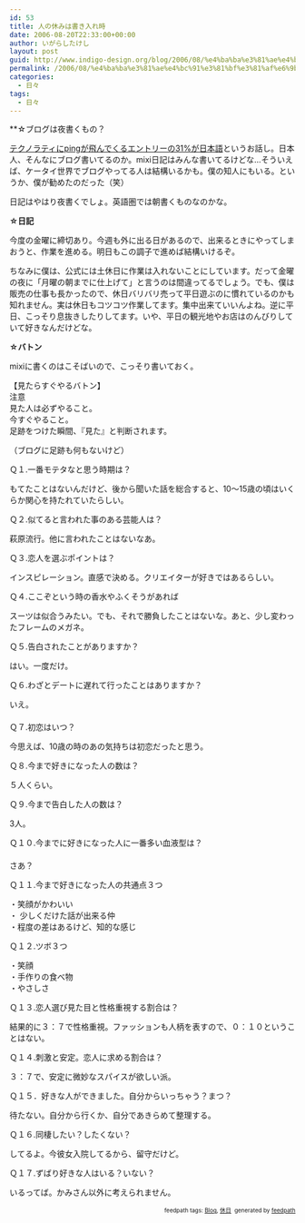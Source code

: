 ```yaml
---
id: 53
title: 人の休みは書き入れ時
date: 2006-08-20T22:33:00+00:00
author: いがらしたけし
layout: post
guid: http://www.indigo-design.org/blog/2006/08/%e4%ba%ba%e3%81%ae%e4%bc%91%e3%81%bf%e3%81%af%e6%9b%b8%e3%81%8d%e5%85%a5%e3%82%8c%e6%99%82/
permalink: /2006/08/%e4%ba%ba%e3%81%ae%e4%bc%91%e3%81%bf%e3%81%af%e6%9b%b8%e3%81%8d%e5%85%a5%e3%82%8c%e6%99%82/
categories:
  - 日々
tags:
  - 日々
---
```

**☆ブログは夜書くもの？</p> 

</strong><a href="http://internet.watch.impress.co.jp/cda/news/2006/08/08/12942.html" target="_blank">テクノラティにpingが飛んでくるエントリーの31%が日本語</a>というお話し。日本人、そんなにブログ書いてるのか。mixi日記はみんな書いてるけどな&hellip;そういえば、ケータイ世界でブログやってる人は結構いるかも。僕の知人にもいる。というか、僕が勧めたのだった（笑）

日記はやはり夜書くでしょ。英語圏では朝書くものなのかな。

<!--more-->


  
  
**☆日記**

今度の金曜に締切あり。今週も外に出る日があるので、出来るときにやってしまおうと、作業を進める。明日もこの調子で進めば結構いけるぞ。

ちなみに僕は、公式には土休日に作業は入れないことにしています。だって金曜の夜に「月曜の朝までに仕上げて」と言うのは間違ってるでしょう。でも、僕は販売の仕事も長かったので、休日バリバリ売って平日遊ぶのに慣れているのかも知れません。実は休日もコツコツ作業してます。集中出来ていいんよね。逆に平日、こっそり息抜きしたりしてます。いや、平日の観光地やお店はのんびりしていて好きなんだけどな。

**☆バトン**

mixiに書くのはこそばいので、こっそり書いておく。

【見たらすぐやるバトン】   
注意   
見た人は必ずやること。   
今すぐやること。   
足跡をつけた瞬間、『見た』と判断されます。 

（ブログに足跡も何もないけど） 

Ｑ１.一番モテタなと思う時期は？ 

もてたことはないんだけど、後から聞いた話を総合すると、10〜15歳の頃はいくらか関心を持たれていたらしい。

Ｑ２.似てると言われた事のある芸能人は？ 

萩原流行。他に言われたことはないなあ。

Ｑ３.恋人を選ぶポイントは？ 

インスピレーション。直感で決める。クリエイターが好きではあるらしい。

Ｑ４.ここぞという時の香水やふくそうがあれば 

スーツは似合うみたい。でも、それで勝負したことはないな。あと、少し変わったフレームのメガネ。

Ｑ５.告白されたことがありますか？ 

はい。一度だけ。

Ｑ６.わざとデートに遅れて行ったことはありますか？ 　 

いえ。  
　   
Ｑ７.初恋はいつ？ 

今思えば、10歳の時のあの気持ちは初恋だったと思う。 

Ｑ８.今まで好きになった人の数は？ 

５人くらい。

Ｑ９.今まで告白した人の数は？ 

3人。

Ｑ１０.今までに好きになった人に一番多い血液型は？   
　   
さあ？

Ｑ１１.今まで好きになった人の共通点３つ 

・笑顔がかわいい  
・ 少しくだけた話が出来る仲  
・程度の差はあるけど、知的な感じ

Ｑ１２.ツボ３つ 

・笑顔  
・手作りの食べ物   
・やさしさ

Ｑ１３.恋人選び見た目と性格重視する割合は？ 

結果的に３：７で性格重視。ファッションも人柄を表すので、０：１０ということはない。

Ｑ１４.刺激と安定。恋人に求める割合は？ 

３：７で、安定に微妙なスパイスが欲しい派。

Ｑ１５．好きな人ができました。自分からいっちゃう？まつ？ 

待たない。自分から行くか、自分であきらめて整理する。

Ｑ１６.同棲したい？したくない？ 

してるよ。今彼女入院してるから、留守だけど。

Ｑ１７.ずばり好きな人はいる？いない？ 

いるってば。かみさん以外に考えられません。

<div style="text-align: right;font-size: 10px">
  <span>feedpath tags: <a href="http://feedpath.jp/search/index.csp?search_text=Blog" rel="tag">Blog</a>, <a href="http://feedpath.jp/search/index.csp?search_text=%E4%BC%91%E6%97%A5" rel="tag">休日</a></span>&nbsp;&nbsp;<span>generated by <a href="http://feedpath.jp">feedpath</a></span>
</div>
